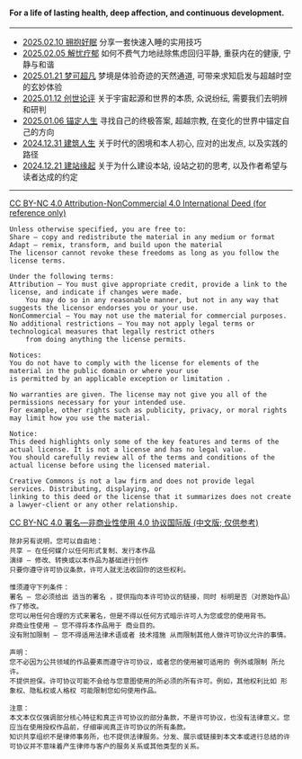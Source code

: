 #### For a life of lasting health, deep affection, and continuous development.

---

- [2025.02.10 拥抱好眠](https://github.com/WayneMurphy/WayneMurphy.github.io/blob/main/blog/2025_0210-hypnotic.md) 分享一套快速入睡的实用技巧
- [2025.02.05 解忧疗郁](https://github.com/WayneMurphy/WayneMurphy.github.io/blob/main/blog/2025_0205-healing.md) 如何不费气力地祛除焦虑回归平静, 重获内在的健康, 宁静与和谐
- [2025.01.21 梦可超凡](https://github.com/WayneMurphy/WayneMurphy.github.io/blob/main/blog/2025_0121-dream.md) 梦境是体验奇迹的天然通道, 可带来求知启发与超越时空的玄妙体验
- [2025.01.12 创世论评](https://github.com/WayneMurphy/WayneMurphy.github.io/blob/main/blog/2025_0112-metaevaluation.md) 关于宇宙起源和世界的本质, 众说纷纭, 需要我们去明辨和研判
- [2025.01.06 锚定人生](https://github.com/WayneMurphy/WayneMurphy.github.io/blob/main/blog/2025_0106-anchoring.md) 寻找自己的终极答案, 超越宗教, 在变化的世界中锚定自己的方向
- [2024.12.31 建筑人生](https://github.com/WayneMurphy/WayneMurphy.github.io/blob/main/blog/2024_1231-intention.md) 关于时代的困境和本人初心, 应对的出发点, 以及实践的路径
- [2024.12.21 建站缘起](https://github.com/WayneMurphy/WayneMurphy.github.io/blob/main/blog/2024_1221-origin.md) 关于为什么建设本站, 设站之初的思考, 以及作者希望与读者达成的约定

---

[CC BY-NC 4.0 Attribution-NonCommercial 4.0 International Deed (for reference only)](https://creativecommons.org/licenses/by-nc/4.0/)
```
Unless otherwise specified, you are free to:
Share — copy and redistribute the material in any medium or format
Adapt — remix, transform, and build upon the material
The licensor cannot revoke these freedoms as long as you follow the license terms.

Under the following terms:
Attribution — You must give appropriate credit, provide a link to the license, and indicate if changes were made.
    You may do so in any reasonable manner, but not in any way that suggests the licensor endorses you or your use.
NonCommercial — You may not use the material for commercial purposes.
No additional restrictions — You may not apply legal terms or technological measures that legally restrict others
    from doing anything the license permits.

Notices:
You do not have to comply with the license for elements of the material in the public domain or where your use
is permitted by an applicable exception or limitation .

No warranties are given. The license may not give you all of the permissions necessary for your intended use.
For example, other rights such as publicity, privacy, or moral rights may limit how you use the material.

Notice:
This deed highlights only some of the key features and terms of the actual license. It is not a license and has no legal value.
You should carefully review all of the terms and conditions of the actual license before using the licensed material.

Creative Commons is not a law firm and does not provide legal services. Distributing, displaying, or
linking to this deed or the license that it summarizes does not create a lawyer-client or any other relationship.
```

[CC BY-NC 4.0 署名—非商业性使用 4.0 协议国际版 (中文版; 仅供参考)](https://creativecommons.org/licenses/by-nc/4.0/deed.zh-hans)
```
除非另有说明，您可以自由地：
共享 — 在任何媒介以任何形式复制、发行本作品
演绎 — 修改、转换或以本作品为基础进行创作
只要你遵守许可协议条款，许可人就无法收回你的这些权利。

惟须遵守下列条件：
署名 — 您必须给出 适当的署名 ，提供指向本许可协议的链接，同时 标明是否（对原始作品）作了修改。
您可以用任何合理的方式来署名，但是不得以任何方式暗示许可人为您或您的使用背书。
非商业性使用 — 您不得将本作品用于 商业目的。
没有附加限制 — 您不得适用法律术语或者 技术措施 从而限制其他人做许可协议允许的事情。

声明：
您不必因为公共领域的作品要素而遵守许可协议，或者您的使用被可适用的 例外或限制 所允许。
不提供担保。许可协议可能不会给与您意图使用的所必须的所有许可。例如，其他权利比如 形象权、隐私权或人格权 可能限制您如何使用作品。

注意：
本文本仅仅强调部分核心特征和真正许可协议的部分条款，不是许可协议，也没有法律意义。您应当在使用授权作品前，仔细审阅真正许可协议的所有条款。
知识共享组织不是律师事务所，也不提供法律服务。分发、展示或链接到本文本或进行总结的许可协议并不意味着产生律师与客户的服务关系或其他类型的关系。
```
